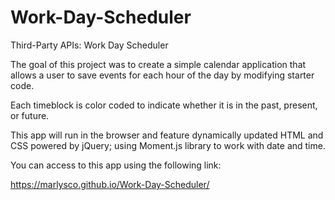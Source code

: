 # Work-Day-Scheduler

Third-Party APIs: Work Day Scheduler

The goal of this project was to create a simple calendar application that allows a user to save events for each hour of the day by modifying starter code.

Each timeblock is color coded to indicate whether it is in the past, present, or future.

This app will run in the browser and feature dynamically updated HTML and CSS powered by jQuery; using Moment.js library to work with date and time.

You can access to this app using the following link:

https://marlysco.github.io/Work-Day-Scheduler/


